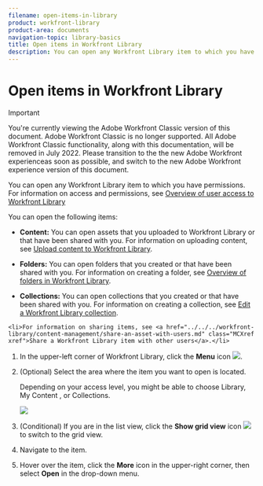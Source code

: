 ```yaml
---
filename: open-items-in-library
product: workfront-library
product-area: documents
navigation-topic: library-basics
title: Open items in Workfront Library
description: You can open any Workfront Library item to which you have permissions. For information on access and permissions, see Overview of user access to Workfront Library
---
```


# Open items in Workfront Library

>[!IMPORTANT]
>
>You're currently viewing the Adobe Workfront Classic version of this document. Adobe Workfront Classic is no longer supported. All Adobe Workfront Classic functionality, along with this documentation, will be removed in July 2022. Please transition to the the new Adobe Workfront experienceas soon as possible, and switch to the new Adobe Workfront experience version of this document.

You can open any Workfront Library item to which you have permissions. For information on access and permissions, see [Overview of user access to Workfront Library](../../../workfront-library/administration-and-setup/user-access/user-access-overview.md)

You can open the following items:

* **Content:** You can open assets that you uploaded to Workfront Library or that have been shared with you. For information on uploading content, see [Upload content to Workfront Library](../../../workfront-library/content-management/upload-new-content.md). 

* **Folders:** You can open folders that you created or that have been shared with you. For information on creating a folder, see [Overview of folders in Workfront Library](../../../workfront-library/content-management/folders/folders-overview-library.md).

* **Collections:** You can open collections that you created or that have been shared with you. For information on creating a collection, see [Edit a Workfront Library collection](../../../workfront-library/content-management/collections/edit-a-collection.md).

```<li>For information on sharing items, see <a href="../../../workfront-library/content-management/share-an-asset-with-users.md" class="MCXref xref">Share a Workfront Library item with other users</a>.</li>```

1. In the upper-left corner of Workfront Library, click the **Menu** icon ![](assets/library-menu-icon.png).
1. (Optional) Select the area where the item you want to open is located.

   Depending on your access level, you might be able to choose Library, My Content , or Collections.

   ![](assets/library-left-panel---new-350x217.png)

1. (Conditional) If you are in the list view, click the **Show grid view** icon ![](assets/grid-view-icon.png) to switch to the grid view.
1. Navigate to the item.
1. Hover over the item, click the **More** icon in the upper-right corner, then select **Open** in the drop-down menu.

